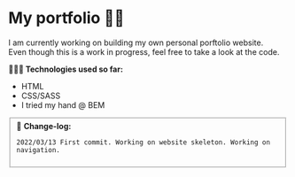 # My portfolio 👧🏻
I am currently working on building my own personal porftolio website.<br>
Even though this is a work in progress, feel free to take a look at the code.

<strong>👩🏻‍💻 Technologies used so far:</strong>
<ul>
<li>HTML</li>
  <li>CSS/SASS</li>
  <li>I tried my hand @ BEM</li>
</ul>

<fieldset>
  📝 <strong>Change-log:</strong></br>
<code>
2022/03/13 First commit. Working on website skeleton. Working on navigation.
  </code>
</fieldset>
